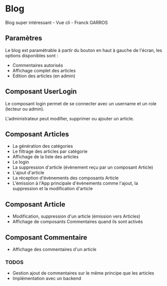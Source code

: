 # Blog

Blog super intéressant - Vue cli - Franck GARROS

## Paramètres
Le blog est paramétrable à partir du bouton en haut à gauche de l'écran, les options disponibles sont :

- Commentaires autorisés
- Affichage complet des articles 
- Édition des articles (en admin)

## Composant UserLogin
Le composant login permet de se connecter avec un username et un role (lecteur ou admin).

L'administrateur peut modifier, supprimer ou ajouter un article.

## Composant Articles

- La génération des catégories
- Le filtrage des articles par catégorie
- Affichage de la liste des articles
- Le login
- La suppression d'article (évènement reçu par un composant Article)
- L'ajout d'article
- La réception d'évènements des composants Article
- L'émission à l'App principale d'évènements comme l'ajout, la suppression et la modification d'article

## Composant Article

- Modification, suppression d'un article (émission vers Articles)
- Affichage de composants Commentaires quand ils sont activés

## Composant Commentaire

- Affichage des commentaires d'un article

### TODOS

- Gestion ajout de commentaires sur le même principe que les articles
- Implémentation avec un backend  